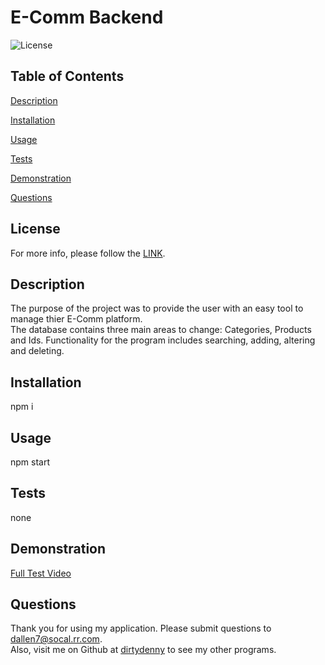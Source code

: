 

# E-Comm Backend
![License](https://img.shields.io/badge/License-MIT-blue.svg)


## Table of Contents  
[Description](#description)
  
[Installation](#installation)
  
[Usage](#usage)
  
[Tests](#tests)

[Demonstration](#demonstration)
    
[Questions](#questions)
  
  
  ## License 
   For more info, please follow the [LINK](https://opensource.org/license/MIT).

  ## Description

  The purpose of the project was to provide the user with an easy tool to manage thier E-Comm platform.  
  The database contains three main areas to change:  Categories, Products and Ids.
  Functionality for the program includes searching, adding, altering and deleting.
   
  ## Installation

  npm i

  ## Usage

  npm start
  

  ## Tests

  none
  
  ## Demonstration
  
  [Full Test Video](https://watch.screencastify.com/v/iI8WnVr2Dd0Msboh2u3r)


  ## Questions

  Thank you for using my application.  Please submit questions to dallen7@socal.rr.com.  
  Also, visit me on Github at [dirtydenny](https://github.com/dirtydenny/) to see my other programs.


